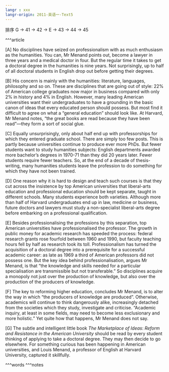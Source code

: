 ```yaml
---
langr : xxx
langr-origin: 2011-英语一-Text5
---
```


排序 G -> 41 -> 42 ->  E -> 43 -> 44 -> 45

^^^article


[A] No disciplines have seized on professionalism with as much enthusiasm as the humanities. You can, Mr Menand points out, become a lawyer in three years and a medical doctor in four. But the regular time it takes to get a doctoral degree in the humanities is nine years. Not surprisingly, up to half of all doctoral students in English drop out before getting their degrees.

[B] His concern is mainly with the humanities: literature, languages, philosophy and so on. These are disciplines that are going out of style: 22% of American college graduates now major in business compared with only 2% in history and 4% in English. However, many leading American universities want their undergraduates to have a grounding in the basic canon of ideas that every educated person should possess. But most find it difficult to agree on what a “general education” should look like. At Harvard, Mr Menand notes, “the great books are read because they have been read”—they form a sort of social glue.

[C] Equally unsurprisingly, only about half end up with professorships for which they entered graduate school. There are simply too few posts. This is partly because universities continue to produce ever more PhDs. But fewer students want to study humanities subjects: English departments awarded more bachelor’s degrees in 1970-71 than they did 20 years later. Fewer students require fewer teachers. So, at the end of a decade of thesis-writing, many humanities students leave the profession to do something for which they have not been trained.

[D] One reason why it is hard to design and teach such courses is that they cut across the insistence by top American universities that liberal-arts education and professional education should be kept separate, taught in different schools. Many students experience both varieties. Although more than half of Harvard undergraduates end up in law, medicine or business, future doctors and lawyers must study a non-specialist liberal-arts degree before embarking on a professional qualification.

[E] Besides professionalising the professions by this separation, top American universities have professionalised the professor. The growth in public money for academic research has speeded the process: federal research grants rose fourfold between 1960 and 1990, but faculty teaching hours fell by half as research took its toll. Professionalism has turned the acquisition of a doctoral degree into a prerequisite for a successful academic career: as late as 1969 a third of American professors did not possess one. But the key idea behind professionalisation, argues Mr Menand, is that “the knowledge and skills needed for a particular specialisation are transmissible but not transferable.” So disciplines acquire a monopoly not just over the production of knowledge, but also over the production of the producers of knowledge.

[F] The key to reforming higher education, concludes Mr Menand, is to alter the way in which “the producers of knowledge are produced”. Otherwise, academics will continue to think dangerously alike, increasingly detached from the societies which they study, investigate and criticise. “Academic inquiry, at least in some fields, may need to become less exclusionary and more holistic.” Yet quite how that happens, Mr Menand does not say.

[G] The subtle and intelligent little book _The Marketplace of Ideas_: _Reform and Resistance in the American University_ should be read by every student thinking of applying to take a doctoral degree. They may then decide to go elsewhere. For something curious has been happening in American universities, and Louis Menand, a professor of English at Harvard University, captured it skillfully.



^^^words
^^^notes